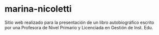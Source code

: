 # marina-nicoletti
Sitio web realizado para la presentación de un libro autobiográfico escrito por una Profesora de Nivel Primario y Licenciada en Gestión de Inst. Edu.

